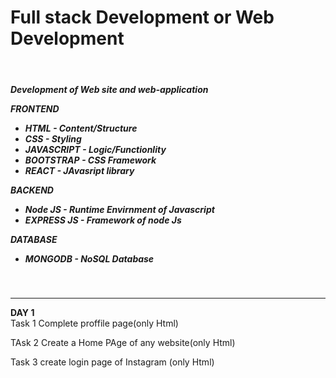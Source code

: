 <b><h1>Full stack Development or Web Development</h1></b><br/>
<h5>
<b>Development of Web site and web-application</b>

FRONTEND 
- HTML  -  Content/Structure
- CSS   -  Styling
- JAVASCRIPT - Logic/Functionlity
- BOOTSTRAP -  CSS Framework
- REACT  -  JAvasript library

BACKEND
-  Node  JS  - Runtime Envirnment of Javascript
-  EXPRESS JS  - Framework of node Js


DATABASE
- MONGODB - NoSQL Database </h5><br/>
<hr/>


<b>DAY 1 </b><br/>
Task 1
Complete proffile page(only Html)

TAsk 2
Create a Home PAge of any website(only Html)

Task 3
create login page of Instagram (only Html)